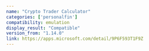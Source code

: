 ```yaml
---
name: "Crypto Trader Calculator"
categories: ['personalfin']
compatibility: emulation
display_result: "Compatible"
version_from: "1.14.0"
link: https://apps.microsoft.com/detail/9P6F593T1F9Z
---
```

